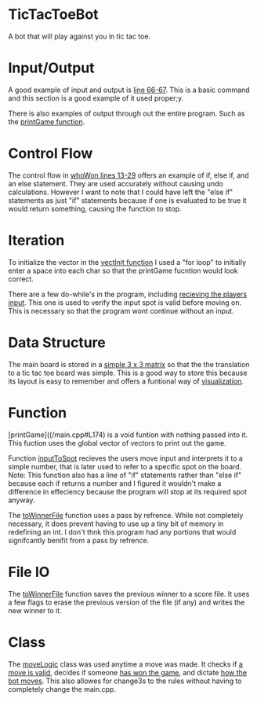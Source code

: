 # TicTacToeBot
A bot that will play against you in tic tac toe.

# Input/Output
A good example of input and output is [line 66-67](/main.cpp#L66). This is a basic command and this section is a good example of it used proper;y.

There is also examples of output through out the entire program. Such as the [printGame function](/main.cpp#L174).

# Control Flow 
The control flow in [whoWon lines 13-29](/moveLogic.cpp#L13) offers an example of if, else if, and an else statement. They are used accurately without causing undo calculations. However I want to note that I could have left the "else if" statements as just "if" statements because if one is evaluated to be true it would return something, causing the function to stop.

# Iteration 
To initialize the vector in the [vectInit function](/main.cpp#40) I used a "for loop" to initially enter a space into each char so that the printGame fucntion would look correct.

There are a few do-while's in the program, including [recieving the players input](/main.cpp#L62). This one is used to verify the input spot is valid before moving on. This is necessary so that the program wont continue without an input. 

# Data Structure
The main board is stored in a [simple 3 x 3 matrix](/main.cpp#L37) so that the the translation to a tic tac toe board was simple. This is a good way to store this because its layout is easy to remember and offers a funtional way of [visualization](/main.cpp#L174). 

# Function
[printGame]((/main.cpp#L174) is a void funtion with nothing passed into it. This fuction uses the global vector of vectors to print out the game.

Function [inputToSpot](/main.cpp#L160) recieves the users move input and interprets it to a simple number, that is later used to refer to a specific spot on the board. Note: This function also has a line of "if" statements rather than "else if" because each if returns a number and I figured it wouldn't make a difference in effeciency because the program will stop at its required spot anyway.

The [toWinnerFile](/main.cpp#L146) function uses a pass by refrence. While not completely necessary, it does prevent having to use up a tiny bit of memory in redefining an int. I don't thnk this program had any portions that would signifcantly benifit from a pass by refrence. 

# File IO
The [toWinnerFile](/main.cpp#L146) function saves the previous winner to a score file. It uses a few flags to erase the previous version of the file (if any) and writes the new winner to it. 

# Class
The [moveLogic](/moveLogic.cpp) class was used anytime a move was made. It checks if [a move is valid](/moveLogic.cpp#L36), decides if someone [has won the game](/moveLogic.cpp#L10), and dictate [how the bot moves](/moveLogic.cpp#L55). This also allowes for change3s to the rules without having to completely change the main.cpp.

